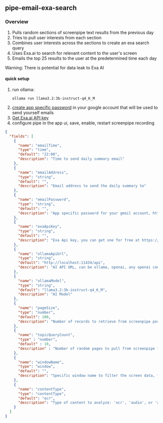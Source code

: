 ## pipe-email-exa-search

### Overview
1. Pulls random sections of screenpipe text results from the previous day
2. Tries to pull user interests from each section
3. Combines user interests across the sections to create an exa search query
4. Uses Exa.ai to search for relevant content to the user's screen
5. Emails the top 25 results to the user at the predetermined time each day

Warning: There is potential for data leak to Exa AI

#### quick setup

1. run ollama:
   ```
   ollama run llama3.2:3b-instruct-q4_K_M
   ```
2. [create app specific password](https://support.google.com/accounts/answer/185833?hl=en) in your google account that will be used to send yourself emails
3. [Get Exa.ai API key](https://exa.ai/)
4. configure pipe in the app ui, save, enable, restart screenpipe recording


```json
{
  "fields": [
    {
      "name": "emailTime",
      "type": "time",
      "default": "22:00",
      "description": "Time to send daily summary email"
    },
    {
      "name": "emailAddress",
      "type": "string",
      "default": "",
      "description": "Email address to send the daily summary to"
    },
    {
      "name": "emailPassword",
      "type": "string",
      "default": "",
      "description": "App specific password for your gmail account, https://support.google.com/accounts/answer/185833?hl=en"
    },
    {
      "name": "exaApiKey",
      "type": "string",
      "default": "",
      "description": "Exa Api key, you can get one for free at https://exa.ai/"
    },
    {
      "name": "ollamaApiUrl",
      "type": "string",
      "default": "http://localhost:11434/api",
      "description": "AI API URL, can be ollama, openai, any openai compatible API, risky to use cloud providers due to high usage"
    },
    {
      "name": "ollamaModel",
      "type": "string",
      "default": "llama3.2:3b-instruct-q4_K_M",
      "description": "AI Model"
    },
    {
      "name": "pageSize",
      "type": "number",
      "default": 100,
      "description": "Number of records to retrieve from screenpipe per page for structured extraction, keep in mind LLMs have a context window limit. Increase this value if using audio."
    },
    {
      "name": "topicQueryCount",
      "type" : "number",
      "default" : 10,
      "description" : "Number of random pages to pull from screenpipe for sub-summarization. The total records used will be pageSize times topicQueryCount"
    },
    {
      "name": "windowName",
      "type": "window",
      "default": "",
      "description": "Specific window name to filter the screen data, for example 'gmail', 'john', 'slack', 'myCodeFile.tsx', etc. this will filter out audio"
    },
    {
      "name": "contentType",
      "type": "contentType",
      "default": "ocr",
      "description": "Type of content to analyze: 'ocr', 'audio', or 'all'. OCR usually contains more content, so it's recommended to choose either OCR or audio rather than 'all' for better performance."
    }
  ]
}
```
